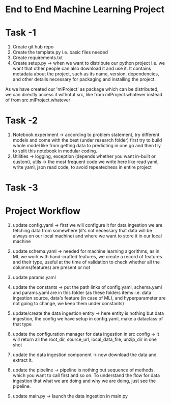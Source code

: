 # End to End Machine Learning Project

# Task -1
1. Create git hub repo
2. Create the template.py i.e. basic files needed
3. Create requirements.txt
4. Create setup.py -> when we want to distribute our python project i.e. we want that other people can also download it and use it.
It contains metadata about the project, such as its name, version, dependencies, and other details necessary for packaging and installing the project.

As we have created our 'mlProject' as package which can be distributed, we can directly access it withotut src, like from mlProject.whatever instead of from src.mlProject.whatever

# Task -2
1. Notebook experiment -> according to problem statement, try different models and come with the best (under research folder)
first try to build whole model like from getting data to predicting in one go and then try to split this notebook in modular coding.
2. Utilities -> logging,
                exception (depends whether you want in-built or custom),
                utils -> the most frequent code we write here like read yaml, write yaml, json read code, to avoid repeatedness in entire project

# Task -3

# Project Workflow

1. update config.yaml -> first we will configure it for data ingestion we are fetching data from somewhere (it's not necessary that data will be always on our local machine) and where we want to store it in our local machine

2. update schema.yaml -> needed for machine learning algorithms, as in ML we work with hand-crafted features, we create a record of features and their type, useful at the time of validation to check whether all the columns(features) are present or not

3. update params.yaml

4. update the constants -> put the path links of config.yaml, schema.yaml and params.yaml are in this folder (as these folders items i.e. data ingestion source, data's feature (in case of ML), and hyperparameter are not going to change, we keep them under constants)

5. update/create the data ingestion entity -> here entity is nothing but data ingestion, the config we have setup in config.yaml, make a dataclass of that type

6. update the configuration manager for data ingestion in src config -> it will return all the root_dir, source_url, local_data_file, unzip_dir in one shot

7. update the data ingestion component -> now download the data and extract it.

8. update the pipeline -> pipeline is nothing but sequence of methods, which you want to call first and so on. To understand the flow for data ingestion that what we are doing and why we are doing, just see the pipeline.

9. update main.py -> launch the data ingestion in main.py